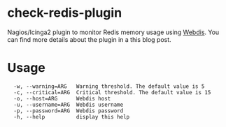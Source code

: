 # check-redis-plugin
Nagios/Icinga2 plugin to monitor Redis memory usage using [Webdis](http://webd.is/). 
You can find more details about the plugin in a this blog post.

# Usage
````
  -w, --warning=ARG   Warning threshold. The default value is 5
  -c, --critical=ARG  Critical threshold. The default value is 15
  -o, --host=ARG      Webdis host
  -u, --username=ARG  Webdis username
  -p, --password=ARG  Webdis password
  -h, --help          display this help
````